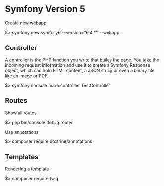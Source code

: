 # Symfony Version 5

Create new webapp

&> symfony new symfony6 --version="6.4.*" --webapp

## Controller
A controller is the PHP function you write that builds the page. You take the incoming request information and use it to create a Symfony Response object, which can hold HTML content, a JSON string or even a binary file like an image or PDF.

$> symfony console make:controller TestController

## Routes
Show all routes

$> php bin/console debug:router

Use annotations

$> composer require doctrine/annotations



## Templates 
Rendering a template

$> composer require twig
